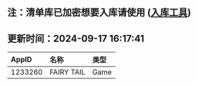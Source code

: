 ## 注：清单库已加密想要入库请使用 ([入库工具](https://github.com/BlankTMing/ManifestAutoUpdate/releases))

## 更新时间：2024-09-17 16:17:41
| AppID | 名称 | 类型  |
| :-------------------- | :----------------------------- | :----------- |
| 1233260 | FAIRY TAIL| Game |
